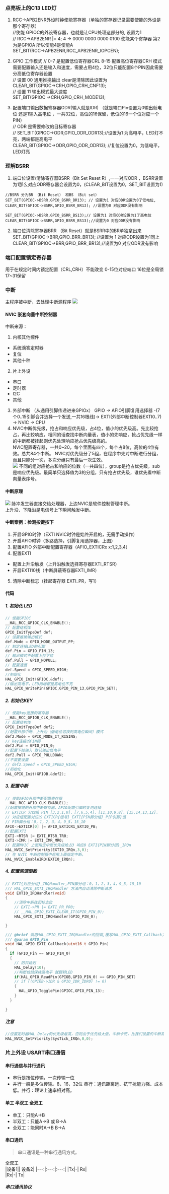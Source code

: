
### 点亮板上的C13 LED灯
  1. RCC->APB2ENR外设时钟使能寄存器（单独的寄存器记录需要使能的外设是那个寄存器）  
  //使能 GPIOC的外设寄存器，也就是让CPU处理这部分的, 设置为1  
  // RCC->APB2ENR |= 4; 4 -> 0000 0000 0000 0100 使能某个寄存器 第2为是GPIOA 所以使能4是使能A  
  SET_BIT(RCC->APB2ENR,RCC_APB2ENR_IOPCEN); 
  
  2. GPIO 工作模式
  // 0-7 是配置低位寄存器CRL 8-15 配置高位寄存器CRH 模式需要配置输入还是输入和速度，需要占用4位，32位只能配置8个PIN因此需要分高低位寄存器设置  
  // 设置 00 通用推挽输出 clear是清除因此设置为  
  CLEAR_BIT(GPIOC->CRH,GPIO_CRH_CNF13);  
  // 设置 11 输出模式最大速度  
  SET_BIT(GPIOC ->CRH,GPIO_CRH_MODE13);  
  3. 配置端口输出数据寄存器ODR(输入就是IDR) （就是端口Pin设置为0输出低电位 还是1输入高电位 ，一共32位，高位的16保留，低位的16一个位对应一个PIN）  
  // ODR 是需要修改的目标寄存器  
  // SET_BIT(GPIOC->ODR,GPIO_ODR_ODR13);//设置为1 为高电平，LED灯不亮，两端都是高电平  
  CLEAR_BIT(GPIOC->ODR,GPIO_ODR_ODR13); //复位设置为0，为低电平，LED灯亮
### 理解BSRR
  1. 端口位设置/清除寄存器BSRR（Bit Set Reset R）,一一对应ODR ，BSRR设置为1那么对应ODR寄存器会设置为0，(CLEAR_BIT设置为0，SET_BIT设置为1)  
  
    //BSRR 分为BR （Bit Reset） 和BS （Bit set）  
    SET_BIT(GPIOC->BSRR,GPIO_BSRR_BR13); // 设置为1 对应ODR设置为0了低电位,  
    CLEAR_BIT(GPIOC->BSRR,GPIO_BSRR_BR13); //设置为0 对应ODR没有影响  

    SET_BIT(GPIOC->BSRR,GPIO_BSRR_BS13);// 设置为1 对应ODR设置为1了高电位  
    CLEAR_BIT(GPIOC->BSRR,GPIO_BSRR_BS13);//设置为0 对应ODR没有影响  
  2. 端口位清除寄存器BRR （Bit Reset）就是BSRR中的BR单独拿出来  
    SET_BIT(GPIOC->BRR,GPIO_BRR_BR13); //设置为 1 对应ODR设置为1同上  
    CLEAR_BIT(GPIOC->BRR,GPIO_BRR_BR13);//设置为0 对应ODR没有影响  
  
### 端口配置锁定寄存器
 用于在规定时间内锁定配置（CRL,CRH）不能改变 0-15位对应端口 16位是全局锁 17~31保留
### 中断
主程序被中断，去处理中断源程序
![](./images/中断系统_中断体系架构.png)
#### NVIC 嵌套向量中断控制器
中断来源：
1. 内核其他控件
  - 系统滴答定时器
  - 复位
  - 其他十种
2. 片上外设
  - 串口
  - 定时器
  - I2C
  - 其他
3. 外部中断 （从通用引脚传递进来GPIOx）
  GPIO -> AFIO引脚复用选择器 -(7个0..15引脚合并选择一个发送,一共16根线)-> EXTI(外部中断控制器EXTI0..7) -> NVIC -> CPU
4. NVIC中断优先级，抢占和响应优先级，占4位，值小的优先级高。先比较抢占，再比较响应，相同的话查找中断向量表，值小的先响应，抢占优先级一样的中断都被挂起则优先处理响应抢占优先级高的。  
NVIC配置寄存器，一共0~20，每个里面有四个，每个占8位，高位的4位有效。总共84个中断。 
NVIC对优先级分了5组，在程序中先对中断进行分组，而且只能分一次，多次分组只有最后一次生效。  
![](./images/中断系统_中断优先级分组.png)
不同的组对应抢占和响应的位数（一共四位），group是抢占优先级，sub是响应优先级。最简单只选择值为3的分组，只有抢占优先级，谁优先看中断向量表序号。  
#### 中断原理
![](./images/中断原理_nvic电路流程.png)
脉冲发生器直接交给处理器，上边NVIC是软件控制管理中断。  
上升沿、下降沿是电信号上下瞬间触发中断。  
#### 中断案例：检测按键按下
1. 开启GPIO时钟（EXTI NVIC时钟是始终开启的，无需手动操作）
2. 开启AFIO时钟（多路选择，引脚复用选择器，上图） 
3. 配置AFIO 
  外部中断配置寄存器（AFIO_EXTICRx x:1,2,3,4）
4. 配置EXTI
  - 配置上升沿触发（上升沿触发选择寄存器EXTI_RTSR）
  - 开启EXTI10线（中断屏蔽寄存器EXTI_IMR）
5. 清除中断标志（挂起寄存器 EXTI_PR，写1）
#### 代码
##### 1. 初始化 LED
```c
// 使能GPIOC
__HAL_RCC_GPIOC_CLK_ENABLE();
// 配置结构体
GPIO_InitTypeDef def;
// 设置推挽输出模式
def.Mode = GPIO_MODE_OUTPUT_PP;
// 制定连接LED的引脚
def.Pin = GPIO_PIN_13;
// 输出模式不配置上拉下拉
def.Pull = GPIO_NOPULL;
// 配置速度
def.Speed = GPIO_SPEED_HIGH;
//初始化
HAL_GPIO_Init(GPIOC,&def);
//输出高电平，LED两端都是高电位不亮
HAL_GPIO_WritePin(GPIOC,GPIO_PIN_13,GPIO_PIN_SET);
```
##### 2. 初始化KEY
```c
// 使能key连接的寄存器
__HAL_RCC_GPIOB_CLK_ENABLE();
// 配置结构体
GPIO_InitTypeDef def2;
//配置外部中断、上升沿（低电位切换到高电位瞬间）模式
def2.Mode = GPIO_MODE_IT_RISING;
// key连接的PIN脚
def2.Pin = GPIO_PIN_0;
//配置下拉输入 默认输出低电平 
def2.Pull = GPIO_PULLDOWN;
//不需要设置
// def2.Speed = GPIO_SPEED_HIGH;
//初始化
HAL_GPIO_Init(GPIOB,&def2);
```
##### 3. 配置中断
```c
// 使能AFIO外部中断配置寄存器
__HAL_RCC_AFIO_CLK_ENABLE();
//配置按键的外部中断寄存器，AFIO配置引脚的复用选择
// EXTICR 分四组 PIN [3,2,1,0]、[7,6,5,4]、[11,10,9,8]、[15,14,13,12]，
// 对应组配置对应的 EXTICR{组号}_EXTI{PIN脚分组}_P{P引脚}值
// PIN脚分组：0，1，2，3，4，9_5，15_10
AFIO->EXTICR[0] |= AFIO_EXTICR1_EXTI0_PB;
//配置EXTI
EXTI->RTSR |= EXTI_RTSR_TR0;
EXTI->IMR |= EXTI_IMR_MR0;
// 配置NVIC 上面指定中断优先级抢占3 响应0 EXTI{PIN脚分组}_IRQn
HAL_NVIC_SetPriority(EXTI0_IRQn,3,0);
// 在 NVIC 中断控制器中启用上面指定中断。
HAL_NVIC_EnableIRQ(EXTI0_IRQn);
```
##### 4. 配置回调函数
```c
// EXTI{对应分组}_IRQHandler,PIN脚分组：0，1，2，3，4，9_5，15_10
/// HAL_GPIO_EXTI_IRQHandler 方法内自动清除中断请求
void EXTI0_IRQHandler(void)
{
    //清除中断挂起标志位
    // EXTI->PR |= EXTI_PR_PR0;
    // __HAL_GPIO_EXTI_CLEAR_IT(GPIO_PIN_0);
    HAL_GPIO_EXTI_IRQHandler(GPIO_PIN_0);

}

/// @brief 调用HAL_GPIO_EXTI_IRQHandler的回调,覆写HAL_GPIO_EXTI_Callback方法
/// @param GPIO_Pin 
void HAL_GPIO_EXTI_Callback(uint16_t GPIO_Pin)
{
  if (GPIO_Pin == GPIO_PIN_0)
  {
    // 防抖延迟
    HAL_Delay(10);
    //判断依然保持高电平 就翻转LED
    if(HAL_GPIO_ReadPin(GPIOB,GPIO_PIN_0) == GPIO_PIN_SET)
    // if ((GPIOB->IDR & GPIO_IDR_IDR0) != 0)
    {
      HAL_GPIO_TogglePin(GPIOC,GPIO_PIN_13);
    }
  }
  
}
```
##### 注意
```c
//设置定时器HAL_Delay的优先级最高，否则由于优先级太低，中断卡死，比我们设置的中断高即可
HAL_NVIC_SetPriority(SysTick_IRQn,0,0);
```


### 片上外设 USART串口通信
#### 串行通信与并行通讯
* 串行是按位传输，一次传输一位
* 并行一般是多位传输。8，16，32位
串行：通讯距离远、抗干扰能力强、成本低。并行：理论上速率相对高。

#### 单工 半双工 全双工
* 单工：只能A->B
* 半双工：只能A->B 或 B->A
* 全双工：能同时A->B B->A

#### 串口通讯
> 串口通讯是一种串行通讯方式。  

全双工   
|设备1|| 设备2|
|---:|:---:|:---:|
|Tx|-| Rx|  
|Rx|-| Tx|
##### 串口通讯协议

